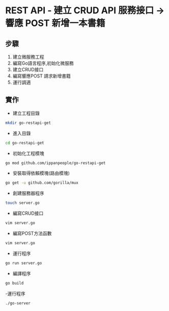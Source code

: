 # REST API - 建立 CRUD API 服務接口 -> 響應 POST 新增一本書籍

## 步驟
1. 建立微服務工程
2. 編寫Go語言程序,初始化微服務
3. 建立CRUD接口
4. 編寫響應POST 請求新增書籍
5. 運行調適

## 實作
- 建立工程目錄
```bash
mkdir go-restapi-get
```
- 進入目錄
```bash
cd go-restapi-get
```
- 初始化工程模塊
```bash
go mod github.com/ippanpeople/go-restapi-get
```
- 安裝取得依賴模塊(路由模塊)
```bash
go get -u github.com/gorilla/mux
```
- 創建服務器程序
```bash
touch server.go
```
- 編寫CRUD接口
```bash
vim server.go
```
- 編寫POST方法函數
```bash
vim server.go
```
- 運行程序
```bash
go run server.go
```
- 編譯程序
```bash
go build
```
-運行程序
```bash
./go-server
```